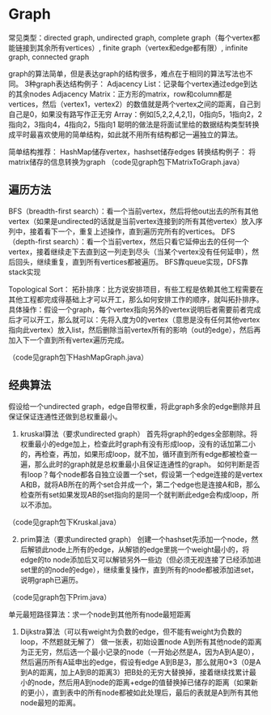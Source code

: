 # Graph
常见类型：directed graph, undirected graph, complete graph（每个vertex都能链接到其余所有vertices）, finite graph（vertex和edge都有限）, infinite graph, connected graph

graph的算法简单，但是表达graph的结构很多，难点在于相同的算法写法也不同。
3种graph表达结构例子：
Adjacency List：记录每个vertex通过edge到达的其余nodes
Adjacency Matrix：正方形的matrix，row和column都是vertices，然后（vertex1，vertex2）的数值就是两个vertex之间的距离，自己到自己是0，如果没有路写作正无穷
Array：例如[5,2,2,4,2,1]，0指向5，1指向2，2指向2，3指向4，4指向2，5指向1
聪明的做法是将面试里给的数据结构类型转换成平时最喜欢使用的简单结构，如此就不用所有结构都记一遍独立的算法。

简单结构推荐：
HashMap储存vertex，hashset储存edges
转换结构例子：
将matrix储存的信息转换为graph
（code见graph包下MatrixToGraph.java）

## 遍历方法
BFS（breadth-first search）：看一个当前vertex，然后将他out出去的所有其他vertex（如果是undirected的话就是当前vertex连接到的所有其他vertex）放入序列中，接着看下一个，重复上述操作，直到遍历完所有的vertices。
DFS（depth-first search）：看一个当前vertex，然后只看它延伸出去的任何一个vertex，接着继续走下去直到这一列走到尽头（当某个vertex没有任何延申），然后回头，继续重复，直到所有vertices都被遍历。
BFS靠queue实现，DFS靠stack实现

Topological Sort：
拓扑排序：比方说安排项目，有些工程是依赖其他工程需要在其他工程都完成得基础上才可以开工，那么如何安排工作的顺序，就叫拓扑排序。
具体操作：假设一个graph，每个vertex指向另外的vertex说明后者需要前者完成后才可以开工，那么就可以：先将入度为0的vertex（意思是没有任何其他vertex指向此vertex）放入list，然后删除当前vertex所有的影响（out的edge），然后再加入下一个直到所有vertex遍历完成。

（code见graph包下HashMapGraph.java）

## 经典算法
假设给一个undirected graph，edge自带权重，将此graph多余的edge删除并且保证保证连通性还做到总权重最小。
1. kruskal算法（要求undirected graph）
首先将graph的edges全部剔除。将权重最小的edge加上，检查此时graph有没有形成loop，没有的话加第二小的，再检查，再加，如果形成loop，就不加，循环直到所有edge都被检查一遍，那么此时的graph就是总权重最小且保证连通性的graph。
如何判断是否有loop？每个node都各自独立设置一个set，假设第一个edge连接的是vertex A和B，就将AB所在的两个set合并成一个，第二个edge也是连接A和B，那么检查所有set如果发现AB的set指向的是同一个就判断此edge会构成loop，所以不添加。

（code见graph包下Kruskal.java）

2. prim算法（要求undirected graph）
创建一个hashset先添加一个node，然后解锁此node上所有的edge，从解锁的edge里挑一个weight最小的，将edge的to node添加后又可以解锁另外一些边（但必须无视连接了已经添加进set里的的node的edge），继续重复操作，直到所有的node都被添加进set，说明graph已遍历。

（code见graph包下Prim.java）

单元最短路径算法：求一个node到其他所有node最短距离
1. Dijkstra算法（可以有weight为负数的edge，但不能有weight为负数的loop，不然题就无解了）
做一张表，初始设置node A到所有其他node的距离为正无穷，然后选一个最小记录的node（一开始必然是A，因为A到A是0），然后遍历所有A延申出的edge，假设有edge A到B是3，那么就用0+3（0是A到A的距离，加上A到B的距离3）把B处的无穷大替换掉，接着继续找累计最小的node，然后用A到node的距离+edge的值替换掉已储存的距离（如果新的更小），直到表中的所有node都被如此处理后，最后的表就是A到所有其他node最短的距离。
